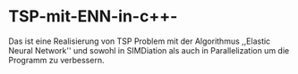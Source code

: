 # TSP-mit-ENN-in-c++-
Das ist eine Realisierung von TSP Problem mit der Algorithmus ,,Elastic Neural Network'' und sowohl in SIMDiation als auch in Parallelization um die Programm zu verbessern. 
